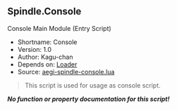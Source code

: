 Spindle.Console
---------------
Console Main Module (Entry Script)

* Shortname: Console
* Version: 1.0
* Author: Kagu-chan
* Depends on: [Loader](../core/loader.md)
* Source: [aegi-spindle-console.lua](https://github.com/Kagurame/AegiSpindle/blob/master/src/aegi-spindle-console.lua)
> This script is used for usage as console script.

***No function or property documentation for this script!***
